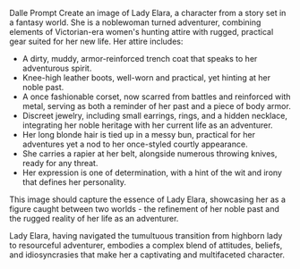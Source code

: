 Dalle Prompt
Create an image of Lady Elara, a character from a story set in a fantasy world. She is a noblewoman turned adventurer, combining elements of Victorian-era women's hunting attire with rugged, practical gear suited for her new life. Her attire includes:

- A dirty, muddy, armor-reinforced trench coat that speaks to her adventurous spirit.
- Knee-high leather boots, well-worn and practical, yet hinting at her noble past.
- A once fashionable corset, now scarred from battles and reinforced with metal, serving as both a reminder of her past and a piece of body armor.
- Discreet jewelry, including small earrings, rings, and a hidden necklace, integrating her noble heritage with her current life as an adventurer.
- Her long blonde hair is tied up in a messy bun, practical for her adventures yet a nod to her once-styled courtly appearance.
- She carries a rapier at her belt, alongside numerous throwing knives, ready for any threat.
- Her expression is one of determination, with a hint of the wit and irony that defines her personality.

This image should capture the essence of Lady Elara, showcasing her as a figure caught between two worlds - the refinement of her noble past and the rugged reality of her life as an adventurer.

Lady Elara, having navigated the tumultuous transition from highborn lady to resourceful adventurer, embodies a complex blend of attitudes, beliefs, and idiosyncrasies that make her a captivating and multifaceted character.

